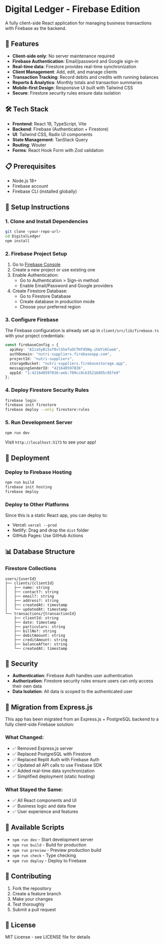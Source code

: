 # Digital Ledger - Firebase Edition

A fully client-side React application for managing business transactions with Firebase as the backend.

## 🚀 Features

- **Client-side only**: No server maintenance required
- **Firebase Authentication**: Email/password and Google sign-in
- **Real-time data**: Firestore provides real-time synchronization
- **Client Management**: Add, edit, and manage clients
- **Transaction Tracking**: Record debits and credits with running balances
- **Reports & Analytics**: Monthly totals and transaction summaries
- **Mobile-first Design**: Responsive UI built with Tailwind CSS
- **Secure**: Firestore security rules ensure data isolation

## 🛠️ Tech Stack

- **Frontend**: React 18, TypeScript, Vite
- **Backend**: Firebase (Authentication + Firestore)
- **UI**: Tailwind CSS, Radix UI components
- **State Management**: TanStack Query
- **Routing**: Wouter
- **Forms**: React Hook Form with Zod validation

## 📋 Prerequisites

- Node.js 18+ 
- Firebase account
- Firebase CLI (installed globally)

## 🔧 Setup Instructions

### 1. Clone and Install Dependencies

```bash
git clone <your-repo-url>
cd DigitalLedger
npm install
```

### 2. Firebase Project Setup

1. Go to [Firebase Console](https://console.firebase.google.com/)
2. Create a new project or use existing one
3. Enable Authentication:
   - Go to Authentication > Sign-in method
   - Enable Email/Password and Google providers
4. Create Firestore Database:
   - Go to Firestore Database
   - Create database in production mode
   - Choose your preferred region

### 3. Configure Firebase

The Firebase configuration is already set up in `client/src/lib/firebase.ts` with your project credentials:

```typescript
const firebaseConfig = {
  apiKey: "AIzaSyBi5xf0vlSheTuOCTHf45Nq-ihUYiKCweA",
  authDomain: "nutri-suppliers.firebaseapp.com",
  projectId: "nutri-suppliers",
  storageBucket: "nutri-suppliers.firebasestorage.app",
  messagingSenderId: "421640597836",
  appId: "1:421640597836:web:709cc0cb3521b895c95fe9"
};
```

### 4. Deploy Firestore Security Rules

```bash
firebase login
firebase init firestore
firebase deploy --only firestore:rules
```

### 5. Run Development Server

```bash
npm run dev
```

Visit `http://localhost:5173` to see your app!

## 🚀 Deployment

### Deploy to Firebase Hosting

```bash
npm run build
firebase init hosting
firebase deploy
```

### Deploy to Other Platforms

Since this is a static React app, you can deploy to:
- Vercel: `vercel --prod`
- Netlify: Drag and drop the `dist` folder
- GitHub Pages: Use GitHub Actions

## 📊 Database Structure

### Firestore Collections

```
users/{userId}
├── clients/{clientId}
│   ├── name: string
│   ├── contact?: string
│   ├── email?: string
│   ├── address?: string
│   ├── createdAt: timestamp
│   └── updatedAt: timestamp
└── transactions/{transactionId}
    ├── clientId: string
    ├── date: timestamp
    ├── particulars: string
    ├── billNo?: string
    ├── debitAmount: string
    ├── creditAmount: string
    ├── balanceAfter: string
    └── createdAt: timestamp
```

## 🔐 Security

- **Authentication**: Firebase Auth handles user authentication
- **Authorization**: Firestore security rules ensure users can only access their own data
- **Data Isolation**: All data is scoped to the authenticated user

## 🎯 Migration from Express.js

This app has been migrated from an Express.js + PostgreSQL backend to a fully client-side Firebase solution:

### What Changed:
- ✅ Removed Express.js server
- ✅ Replaced PostgreSQL with Firestore
- ✅ Replaced Replit Auth with Firebase Auth
- ✅ Updated all API calls to use Firebase SDK
- ✅ Added real-time data synchronization
- ✅ Simplified deployment (static hosting)

### What Stayed the Same:
- ✅ All React components and UI
- ✅ Business logic and data flow
- ✅ User experience and features

## 📝 Available Scripts

- `npm run dev` - Start development server
- `npm run build` - Build for production
- `npm run preview` - Preview production build
- `npm run check` - Type checking
- `npm run deploy` - Deploy to Firebase

## 🤝 Contributing

1. Fork the repository
2. Create a feature branch
3. Make your changes
4. Test thoroughly
5. Submit a pull request

## 📄 License

MIT License - see LICENSE file for details
